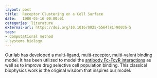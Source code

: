 ```yaml
---
layout: post
title:  Receptor Clustering on a Cell Surface
date:   1980-05-16 00:00:01
categories: literature
external-url: https://doi.org/10.1016/0025-5564(81)90036-5
tags:
- Computational method
- systems biology
---
```

Our lab has developed a multi-ligand, multi-receptor, multi-valent binding model. It has been utilized to model the [antibody Fc-FcγR interactions](https://doi.org/10.1016/j.cels.2018.05.018) as well as to improve drug selective cell population binding. This classical biophysics work is the original wisdom that inspires our model.